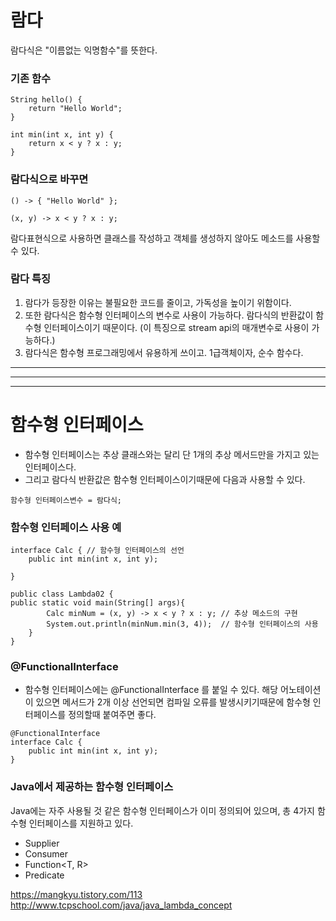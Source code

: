 # 람다
람다식은 "이름없는 익명함수"를 뜻한다.

### 기존 함수 
```
String hello() {
    return "Hello World"; 
}
```

```
int min(int x, int y) {
    return x < y ? x : y;
}
```

### 람다식으로 바꾸면
```
() -> { "Hello World" };
```

```
(x, y) -> x < y ? x : y;
```

람다표현식으로 사용하면 클래스를 작성하고 객체를 생성하지 않아도 메소드를 사용할 수 있다.

### 람다 특징
1. 람다가 등장한 이유는 불필요한 코드를 줄이고, 가독성을 높이기 위함이다.
2. 또한 람다식은 함수형 인터페이스의 변수로 사용이 가능하다. 람다식의 반환값이 함수형 인터페이스이기 때문이다. (이 특징으로 stream api의 매개변수로 사용이 가능하다.)
3. 람다식은 함수형 프로그래밍에서 유용하게 쓰이고. 1급객체이자, 순수 함수다.

---
---
---

# 함수형 인터페이스
- 함수형 인터페이스는 추상 클래스와는 달리 단 1개의 추상 메서드만을 가지고 있는 인터페이스다. 
- 그리고 람다식 반환값은 함수형 인터페이스이기때문에 다음과 사용할 수 있다.
```
함수형 인터페이스변수 = 람다식;
```

### 함수형 인터페이스 사용 예
```
interface Calc { // 함수형 인터페이스의 선언
    public int min(int x, int y);

}

public class Lambda02 {
public static void main(String[] args){
        Calc minNum = (x, y) -> x < y ? x : y; // 추상 메소드의 구현
        System.out.println(minNum.min(3, 4));  // 함수형 인터페이스의 사용
    }
}
```

### @FunctionalInterface
- 함수형 인터페이스에는 @FunctionalInterface 를 붙일 수 있다. 해당 어노테이션이 있으면 메서드가 2개 이상 선언되면 컴파일 오류를 발생시키기때문에
함수형 인터페이스를 정의할때 붙여주면 좋다.

```
@FunctionalInterface
interface Calc { 
    public int min(int x, int y);
}
```

### Java에서 제공하는 함수형 인터페이스
Java에는 자주 사용될 것 같은 함수형 인터페이스가 이미 정의되어 있으며, 총 4가지 함수형 인터페이스를 지원하고 있다.

- Supplier<T>
- Consumer<T>
- Function<T, R>
- Predicate<T>
    
    
https://mangkyu.tistory.com/113   
http://www.tcpschool.com/java/java_lambda_concept   
